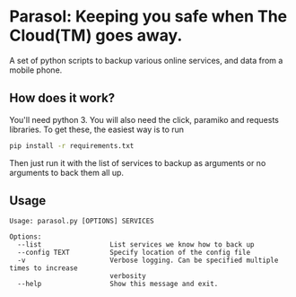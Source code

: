 # Parasol: Keeping you safe when The Cloud(TM) goes away.

A set of python scripts to backup various online services, and data from a mobile phone. 

## How does it work?

You'll need python 3.  You will also need the click, paramiko and requests
libraries. To get these, the easiest way is to run

``` sh
pip install -r requirements.txt
```

Then just run it with the list of services to backup as arguments or no
arguments to back them all up.

## Usage

``` shell
Usage: parasol.py [OPTIONS] SERVICES

Options:
  --list                 List services we know how to back up
  --config TEXT          Specify location of the config file
  -v                     Verbose logging. Can be specified multiple times to increase
                         verbosity
  --help                 Show this message and exit.
```